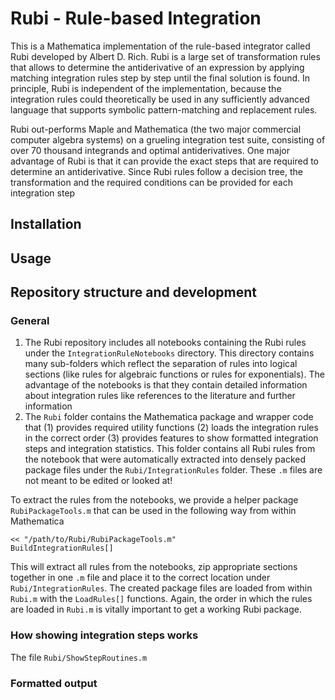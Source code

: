 # Rubi - Rule-based Integration

This is a Mathematica implementation of the rule-based integrator called Rubi developed by Albert D. Rich.
Rubi is a large set of transformation rules that allows to determine the antiderivative of an expression by 
applying matching integration rules step by step until the final solution is found.
In principle, Rubi is independent of the implementation, because the integration rules could theoretically be used in any
sufficiently advanced language that supports symbolic pattern-matching and replacement rules.

Rubi out-performs Maple and Mathematica (the two major commercial computer algebra systems) on a grueling integration test suite,
consisting of over 70 thousand integrands and optimal antiderivatives.
One major advantage of Rubi is that it can provide the exact steps that are required to determine an antiderivative.
Since Rubi rules follow a decision tree, the transformation and the required conditions can be provided for each
integration step

## Installation

## Usage

## Repository structure and development

### General

1. The Rubi repository includes all notebooks containing the Rubi rules under the `IntegrationRuleNotebooks` directory.
This directory contains many sub-folders which reflect the separation of rules into logical sections (like rules for
algebraic functions or rules for exponentials). The advantage of the notebooks is that they contain detailed information
about integration rules like references to the literature and further information
2. The `Rubi` folder contains the Mathematica package and wrapper code that (1) provides required utility functions (2)
loads the integration rules in the correct order (3) provides features to show formatted integration steps and integration
statistics. This folder contains all Rubi rules from the notebook that were automatically extracted into densely packed
package files under the `Rubi/IntegrationRules` folder. These `.m` files are not meant to be edited or looked at!

To extract the rules from the notebooks, we provide a helper package `RubiPackageTools.m` that can be used in the following
way from within Mathematica

```mma
<< "/path/to/Rubi/RubiPackageTools.m"
BuildIntegrationRules[]
```

This will extract all rules from the notebooks, zip appropriate sections together in one `.m` file and place it to the
correct location under `Rubi/IntegrationRules`. The created package files are loaded from within `Rubi.m` with the
`LoadRules[]` functions. Again, the order in which the rules are loaded in `Rubi.m` is vitally important to get a 
working Rubi package.

### How showing integration steps works

The file `Rubi/ShowStepRoutines.m` 

### Formatted output






